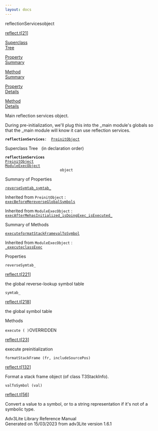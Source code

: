 ```yaml
---
layout: docs
---
```

<span class="title">reflectionServices</span><span class="type">object</span>

[reflect.t](../file/reflect.t.html)\[[21](../source/reflect.t.html#21)\]

[Superclass  
Tree](#_SuperClassTree_)

[Property  
Summary](#_PropSummary_)

[Method  
Summary](#_MethodSummary_)

[Property  
Details](#_Properties_)

[Method  
Details](#_Methods_)

<div class="fdesc">

Main reflection services object.

During pre-initialization, we'll plug this into the \_main module's
globals so that the \_main module will know it can use reflection
services.

**`reflectionServices`**` :   `[`PreinitObject`](../object/PreinitObject.html)

</div>

<span id="_SuperClassTree_"></span>

<div class="mjhd">

<span class="hdln">Superclass Tree</span>   (in declaration order)

</div>

**`reflectionServices`**  
[`PreinitObject`](../object/PreinitObject.html)  
[`ModuleExecObject`](../object/ModuleExecObject.html)  
`                         object`  
<span id="_PropSummary_"></span>

<div class="mjhd">

<span class="hdln">Summary of Properties</span>  

</div>

[`reverseSymtab_`](#reverseSymtab_)[`symtab_`](#symtab_)

Inherited from `PreinitObject` :  
[`execBeforeMe`](../object/PreinitObject.html#execBeforeMe)[`reverseGlobalSymbols`](../object/PreinitObject.html#reverseGlobalSymbols)

Inherited from `ModuleExecObject` :  
[`execAfterMe`](../object/ModuleExecObject.html#execAfterMe)[`hasInitialized_`](../object/ModuleExecObject.html#hasInitialized_)[`isDoingExec_`](../object/ModuleExecObject.html#isDoingExec_)[`isExecuted_`](../object/ModuleExecObject.html#isExecuted_)

<span id="_MethodSummary_"></span>

<div class="mjhd">

<span class="hdln">Summary of Methods</span>  

</div>

[`execute`](#execute)[`formatStackFrame`](#formatStackFrame)[`valToSymbol`](#valToSymbol)



Inherited from `ModuleExecObject` :  
[`_execute`](../object/ModuleExecObject.html#_execute)[`classExec`](../object/ModuleExecObject.html#classExec)

<span id="_Properties_"></span>

<div class="mjhd">

<span class="hdln">Properties</span>  

</div>

<span id="reverseSymtab_"></span>

`reverseSymtab_`

[reflect.t](../file/reflect.t.html)\[[221](../source/reflect.t.html#221)\]

<div class="desc">

the global reverse-lookup symbol table

</div>

<span id="symtab_"></span>

`symtab_`

[reflect.t](../file/reflect.t.html)\[[218](../source/reflect.t.html#218)\]

<div class="desc">

the global symbol table

</div>

<span id="_Methods_"></span>

<div class="mjhd">

<span class="hdln">Methods</span>  

</div>

<span id="execute"></span>

`execute ( )`<span class="rem">OVERRIDDEN</span>

[reflect.t](../file/reflect.t.html)\[[23](../source/reflect.t.html#23)\]

<div class="desc">

execute preinitialization

</div>

<span id="formatStackFrame"></span>

`formatStackFrame (fr, includeSourcePos)`

[reflect.t](../file/reflect.t.html)\[[132](../source/reflect.t.html#132)\]

<div class="desc">

Format a stack frame object (of class T3StackInfo).

</div>

<span id="valToSymbol"></span>

`valToSymbol (val)`

[reflect.t](../file/reflect.t.html)\[[56](../source/reflect.t.html#56)\]

<div class="desc">

Convert a value to a symbol, or to a string representation if it's not
of a symbolic type.

</div>

<div class="ftr">

Adv3Lite Library Reference Manual  
Generated on 15/03/2023 from adv3Lite version 1.6.1

</div>
